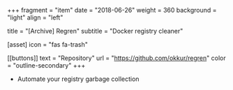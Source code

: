 +++
fragment = "item"
date = "2018-06-26"
weight = 360
background = "light"
align = "left"

title = "[Archive] Regren"
subtitle = "Docker registry cleaner"

[asset]
  icon = "fas fa-trash"

[[buttons]]
  text = "Repository"
  url = "https://github.com/okkur/regren"
  color = "outline-secondary"
+++

* Automate your registry garbage collection
